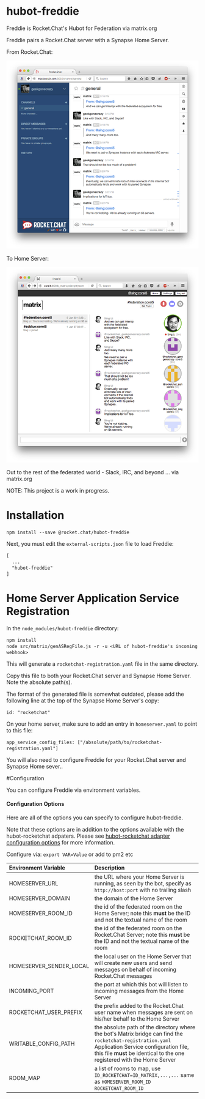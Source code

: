 hubot-freddie
=============

Freddie is Rocket.Chat's Hubot for Federation via matrix.org

Freddie pairs a Rocket.Chat server with a Synapse Home Server.

From Rocket.Chat:

![Rocket.Chat in federated channel](https://raw.githubusercontent.com/Sing-Li/bbug/master/images/rcsnynapse.png)

To Home Server:

![Synapse in federated room](https://raw.githubusercontent.com/Sing-Li/bbug/master/images/synapserc.png)

Out to the rest of the federated world - Slack, IRC, and beyond ... via matrix.org

NOTE: This project is a work in progress.

# Installation

```
npm install --save @rocket.chat/hubot-freddie
```

Next, you must edit the `external-scripts.json` file to load Freddie:

```
[
  ...
  "hubot-freddie"
]
```

# Home Server Application Service Registration

In the `node_modules/hubot-freddie` directory:

```
npm install
node src/matrix/genASRegFile.js -r -u <URL of hubot-freddie's incoming webhook>
```

This will generate a `rocketchat-registration.yaml` file in the same directory.

Copy this file to both your Rocket.Chat server and Synapse Home Server.  Note the absolute path(s).

The format of the generated file is somewhat outdated, please add the following line at the top of the Synapse Home Server's copy:

```
id: "rocketchat"
```

On your home server, make sure to add an entry in `homeserver.yaml` to point to this file:

```
app_service_config_files: ["/absolute/path/to/rocketchat-registration.yaml"]
```

You will also need to configure Freddie for your Rocket.Chat server and Synapse Home sever..


#Configuration

You can configure Freddie via environment variables.

#### Configuration Options

Here are all of the options you can specify to configure hubot-freddie.

Note that these options are in addition to the options available with the hubot-rocketchat adpaters.  Please see [hubot-rocketchat  adapter configuration options](https://github.com/RocketChat/hubot-rocketchat#configuration-options) for more information.

Configure via: `export VAR=Value` or add to pm2 etc

Environment Variable | Description
:---- | :----
HOMESERVER_URL | the URL where your Home Server is running, as seen by the bot, specify as `http://host:port`  with no trailing slash
HOMESERVER_DOMAIN | the domain of the Home Server
HOMESERVER_ROOM_ID | the id of the federated room on the Home Server;  note this **must** be the ID and not the textual name of the room
ROCKETCHAT_ROOM_ID | the id of the federated room on the Rocket.Chat Server; note this **must** be the ID and not the textual name of the room
HOMESERVER_SENDER_LOCAL | the local user on the Home Server that will create new users and send messages on behalf of incoming Rocket.Chat messages
INCOMING_PORT | the port at which this bot will listen to incoming messages from the Home Server
ROCKETCHAT_USER_PREFIX | the prefix added to the Rocket.Chat user name when messages are sent on his/her behalf to the Home Server
WRITABLE_CONFIG_PATH |  the absolute path of the directory where the bot's Matrix bridge can find the `rocketchat-registration.yaml` Application Service configuration file, this file **must** be identical to the one registered with the Home Server
ROOM_MAP | a list of rooms to map, use `ID_ROCKETCHAT=ID_MATRIX,...,...` same as `HOMESERVER_ROOM_ID` `ROCKETCHAT_ROOM_ID`
